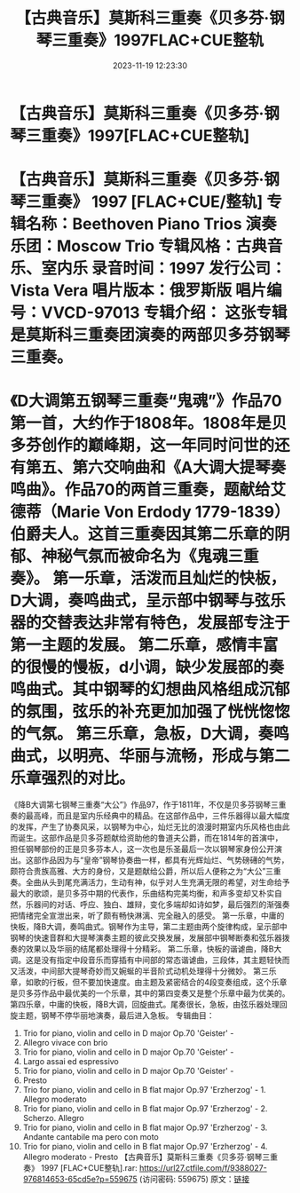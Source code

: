 ﻿---
title: 【古典音乐】莫斯科三重奏《贝多芬·钢琴三重奏》1997FLAC+CUE整轨
date: 2023-11-19 12:23:30
categories: 古典音乐、新世纪、纯音雅乐
tags: 纯音雅乐
---
# 【古典音乐】莫斯科三重奏《贝多芬·钢琴三重奏》1997[FLAC+CUE整轨]

【古典音乐】莫斯科三重奏《贝多芬·钢琴三重奏》 1997
[FLAC+CUE/整轨]
专辑名称：Beethoven Piano Trios
演奏乐团：Moscow Trio
专辑风格：古典音乐、室内乐
录音时间：1997
发行公司：Vista Vera
唱片版本：俄罗斯版
唱片编号：VVCD-97013
专辑介绍：
这张专辑是莫斯科三重奏团演奏的两部贝多芬钢琴三重奏。
==========
《D大调第五钢琴三重奏“鬼魂”》作品70第一首，大约作于1808年。1808年是贝多芬创作的巅峰期，这一年同时问世的还有第五、第六交响曲和《A大调大提琴奏鸣曲》。作品70的两首三重奏，题献给艾德蒂（Marie
Von Erdody 1779-1839）伯爵夫人。这首三重奏因其第二乐章的阴郁、神秘气氛而被命名为《鬼魂三重奏》。
第一乐章，活泼而且灿烂的快板，D大调，奏鸣曲式，呈示部中钢琴与弦乐器的交替表达非常有特色，发展部专注于第一主题的发展。
第二乐章，感情丰富的很慢的慢板，d小调，缺少发展部的奏鸣曲式。其中钢琴的幻想曲风格组成沉郁的氛围，弦乐的补充更加加强了恍恍惚惚的气氛。
第三乐章，急板，D大调，奏鸣曲式，以明亮、华丽与流畅，形成与第二乐章强烈的对比。
==========
《降B大调第七钢琴三重奏“大公”》作品97，作于1811年，不仅是贝多芬钢琴三重奏的最高峰，而且是室内乐经典中的精品。在这部作品中，三件乐器得以最大幅度的发挥，产生了协奏风采，以钢琴为中心，灿烂无比的浪漫时期室内乐风格也由此而诞生。这部作品是贝多芬题献给资助他的鲁道夫公爵，而在1814年的首演中，担任钢琴部份的正是贝多芬本人，这一次也是乐圣最后一次以钢琴家身份公开演出。这部作品因为与“皇帝”钢琴协奏曲一样，都具有光辉灿烂、气势磅礡的气势，颇符合贵族高雅、大方的身份，又是题献给公爵，所以后人便称之为“大公”三重奏。全曲从头到尾充满活力，生动有神，似乎对人生充满无限的希望，对生命给予最大的歌颂，是贝多芬中期的代表作，乐曲结构完美均衡，和声多变却又朴实自然，乐器间的对话、呼应、独白、雄辩，变化多端却如诗如梦，最后强烈的渐强奏把情绪完全宣泄出来，听了颇有畅快淋漓、完全融入的感受。
第一乐章，中庸的快板，降B大调，奏鸣曲式。钢琴作为主导，第二主题由两个旋律构成，呈示部中钢琴的快速音群和大提琴演奏主题的彼此交换发展，发展部中钢琴断奏和弦乐器拨奏的效果以及华丽的结尾都处理得十分精彩。
第二乐章，快板的谐谑曲，降B大调。这是没有指定中段音乐而穿插有中间部的常态谐谑曲，三段体，其主题轻快而又活泼，中间部大提琴奇妙而又婉蜒的半音阶式动机处理得十分微妙。
第三乐章，如歌的行板，但不要加快速度。由主题及紧密结合的4段变奏组成，这个乐章是贝多芬作品中最优美的一个乐章，其中的第四变奏又是整个乐章中最为优美的。
第四乐章，中庸的快板，降B大调，回旋曲式。尾奏很长，急板，由弦乐器处理回旋主题，钢琴不停华丽地演奏，最后进入急板。
专辑曲目：
1. Trio for piano, violin and cello in D major Op.70 'Geister' -
1. Allegro vivace con brio
2. Trio for piano, violin and cello in D major Op.70 'Geister' -
2. Largo assai ed espressivo
3. Trio for piano, violin and cello in D major Op.70 'Geister' -
3. Presto
4. Trio for piano, violin and cello in B flat major Op.97
'Erzherzog' - 1. Allegro moderato
5. Trio for piano, violin and cello in B flat major Op.97
'Erzherzog' - 2. Scherzo. Allegro
6. Trio for piano, violin and cello in B flat major Op.97
'Erzherzog' - 3. Andante cantabile ma pero con moto
7. Trio for piano, violin and cello in B flat major Op.97
'Erzherzog' - 4. Allegro moderato - Presto
【古典音乐】莫斯科三重奏《贝多芬·钢琴三重奏》 1997 [FLAC+CUE整轨].rar: https://url27.ctfile.com/f/9388027-976814653-65cd5e?p=559675
(访问密码: 559675)
原文：[链接](https://blog.sina.com.cn/s/blog_1647c7e76010313s9.html)